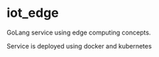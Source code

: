 # iot_edge
GoLang service using edge computing concepts.

Service is deployed using docker and kubernetes
